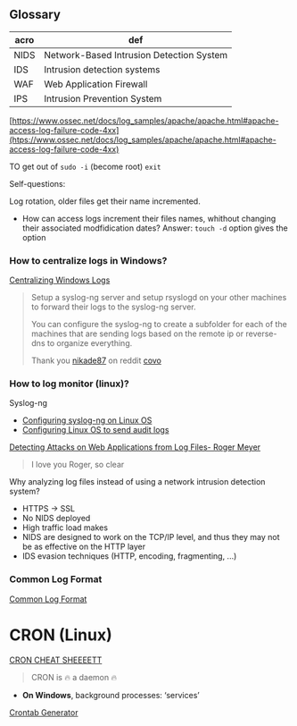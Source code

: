 ## Glossary 
| acro | def |
|-|-|
|NIDS|Network-Based Intrusion Detection System|
|IDS|Intrusion detection systems|
|WAF|Web Application Firewall|
|IPS|Intrusion Prevention System


[https://www.ossec.net/docs/log_samples/apache/apache.html#apache-access-log-failure-code-4xx](htps://www.ossec.net/docs/log_samples/apache/apache.html#apache-access-log-failure-code-4xx)


TO get out of `sudo -i` (become root) `exit` 

Self-questions:

Log rotation, older files get their name incremented. 
- How can access logs increment their files names, whithout changing their associated modfidication dates?
Answer: `touch -d` option gives the option

### How to centralize logs in Windows?
[Centralizing Windows Logs](https://www.loggly.com/ultimate-guide/centralizing-windows-logs/)



> Setup a syslog-ng server and setup rsyslogd on your other machines to forward their logs to the syslog-ng server.
>
> You can configure the syslog-ng to create a subfolder for each of the machines that are sending logs based on the remote ip or reverse-dns to organize everything.
>
> Thank you [nikade87](https://www.reddit.com/user/nikade87/) on reddit [covo](https://www.reddit.com/r/selfhosted/comments/1031chv/simple_way_to_centralize_my_server_logs/)

### How to log monitor (linux)?
Syslog-ng
- [Configuring syslog-ng on Linux OS](https://www.ibm.com/docs/en/dsm?topic=os-configuring-syslog-ng-linux)
- [Configuring Linux OS to send audit logs](https://www.ibm.com/docs/en/dsm?topic=os-configuring-linux-send-audit-logs)




[Detecting Attacks on Web Applications from Log Files- Roger Meyer](https://sansorg.egnyte.com/dl/jmtbTzYCuX)
> I love you Roger, so clear



Why analyzing log files instead of using a network intrusion detection system?
- HTTPS -> SSL
- No NIDS deployed
- High traffic load makes
- NIDS are designed to work on the TCP/IP level, and thus they may not be as effective on the HTTP layer
- IDS evasion techniques (HTTP, encoding, fragmenting, ...)


### Common Log Format
[Common Log Format](https://www.oreilly.com/library/view/regular-expressions-cookbook/9781449327453/ch07s12.html)


# CRON (Linux)
[CRON CHEAT SHEEEETT ](https://devhints.io/cron)
> CRON is 🔥 a daemon 🔥
- **On Windows**, background processes: ‘services’

[Crontab Generator](https://crontab-generator.org/)






